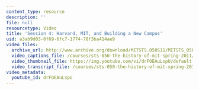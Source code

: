 ```yaml
---
content_type: resource
description: ''
file: null
resourcetype: Video
title: 'Session 4: Harvard, MIT, and Building a New Campus'
uid: a3ab9d03-0f69-6fc7-1774-78f3ba414ae9
video_files:
  archive_url: http://www.archive.org/download/MITSTS.050S11/MITSTS_050S11lec04_300k.mp4
  video_captions_file: /courses/sts-050-the-history-of-mit-spring-2011/e988b77dc8b553d887608b559622b237_drFOEAuLspU.vtt
  video_thumbnail_file: https://img.youtube.com/vi/drFOEAuLspU/default.jpg
  video_transcript_file: /courses/sts-050-the-history-of-mit-spring-2011/9a20f8c5c6f15b178241ffb94e8b820d_drFOEAuLspU.pdf
video_metadata:
  youtube_id: drFOEAuLspU
---
```

